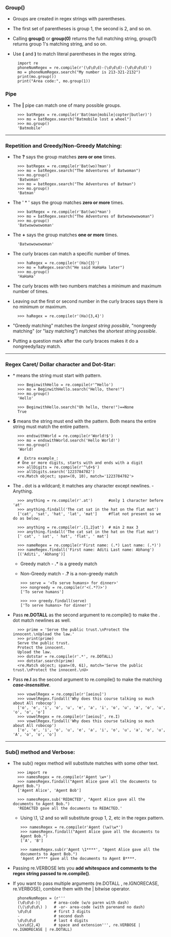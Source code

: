 ### Group()

- Groups are created in regex strings with parentheses.
- The first set of parentheses is group 1, the second is 2, and so on.
- Calling **group()** or **group(0)** returns the full matching string, group(1) returns group 1's matching string, and so on.
- Use **\(** and **\)** to match literal parentheses in the regex string.

        import re
        phoneNumRegex = re.compile(r'(\d\d\d)-(\d\d\d)-(\d\d\d\d)')
        mo = phoneNumRegex.search("My number is 213-321-2132")
        print(mo.group())
        print("Area code:", mo.group(1))

### Pipe

- The **|** pipe can match one of many possible groups.

        >>> batRegex = re.compile(r'Bat(man|mobile|copter|butler)')
        >>> mo = batRegex.search("Batmobile lost a wheel")
        >>> mo.group()
        'Batmobile'

----------------------------------------------------------
### Repetition and Greedy/Non-Greedy Matching:

- The **?** says the group matches **zero or one** times.

        >>> batRegex = re.compile(r'Bat(wo)?man')
        >>> mo = batRegex.search("The Adventures of Batwoman")
        >>> mo.group()
        'Batwoman'
        >>> mo = batRegex.search("The Adventures of Batman")
        >>> mo.group()
        'Batman'

- The ' * ' says the group matches **zero or more** times.

        >>> batRegex = re.compile(r'Bat(wo)*man')
        >>> mo = batRegex.search("The Adventures of Batwowowowoman")
        >>> mo.group()
        'Batwowowowoman'

- The **+** says the group matches **one or more** times.

        'Batwowowowoman'

- The curly braces can match a specific number of times.

        >>> haRegex = re.compile(r'(Ha){3}')
        >>> mo = haRegex.search("He said HaHaHa later")
        >>> mo.group()
        'HaHaHa'

- The curly braces with two numbers matches a minimum and maximum number of times.

- Leaving out the first or second number in the curly braces says there is no minimum or maximum.

        >>> haRegex = re.compile(r'(Ha){3,4}')

- "Greedy matching" matches the *longest string possible*, "nongreedy matching" (or "lazy matching") matches the *shortest string possible*.

- Putting a question mark after the curly braces makes it do a nongreedy/lazy match.

----------------------------------------------------------
### Regex Caret/ Dollar character and Dot-Star:

- **^** means the string must start with pattern.

        >>> BeginwithHello = re.compile(r'^Hello')
        >>> mo = BeginwithHello.search("Hello, there!") 
        >>> mo.group()
        'Hello'

        >>> BeginwithHello.search("Oh hello, there!")==None 
        True

- **$** means the string must end with the pattern. Both means the entire string must match the entire pattern.

        >>> endswithWorld = re.compile(r'World!$')
        >>> mo = endswithWorld.search('Hello World!')
        >>> mo.group()
        'World!

        # _Extra example_:
        # One or more digits, starts with and ends with a digit
        >>> allDigits = re.compile(r'^\d+$')
        >>> allDigits.search('1223784782')
        <re.Match object; span=(0, 10), match='1223784782'>

- The **.** dot is a wildcard; it matches any character except newlines. - Anything.

        >>> anything = re.compile(r'.at')       #only 1 character before 'at'
        >>> anything.findall('The cat sat in the hat on the flat mat')
        ['cat', 'sat', 'hat', 'lat', 'mat']     #flat not present so we do as below;

        >>> anything = re.compile(r'.{1,2}at')  # min 2 max 3
        >>> anything.findall('The cat sat in the hat on the flat mat')
        [' cat', ' sat', ' hat', 'flat', ' mat']

        >>> nameRegex = re.compile(r'First name: (.*) Last name: (.*)')
        >>> nameRegex.findall('First name: Aditi Last name: Abhang')
        [('Aditi', 'Abhang')]

  - Greedy match - **.*** is a greedy match
  - Non-Greedy match - **.?** is a non-greedy match

        >>> serve = '<To serve humans> for dinner>'
        >>> nongreedy = re.compile(r'<(.*?)>')
        ['To serve humans']

        >>> >>> greedy.findall(serve)
        ['To serve humans> for dinner']

- Pass **re.DOTALL** as the second argument to re.compile() to make the . dot match newlines as well.

        >>> prime = 'Serve the public trust.\nProtect the innocent.\nUpload the law.'
        >>> print(prime)
        Serve the public trust.
        Protect the innocent.
        Upload the law.
        >>> dotstar = re.compile(r'.*', re.DOTALL)
        >>> dotstar.search(prime)
        <re.Match object; span=(0, 61), match='Serve the public trust.\nProtect the innocent.\nU>

- Pass **re.I** as the second argument to re.compile() to make the matching ***case-insensitive***.

        >>> vowelRegex = re.compile(r'[aeiou]')
        >>> vowelRegex.findall('Why does this course talking so much about All robocop')
        ['o', 'e', 'i', 'o', 'u', 'e', 'a', 'i', 'o', 'u', 'a', 'o', 'u', 'o', 'o', 'o']
        >>> vowelRegex = re.compile(r'[aeiou]', re.I)
        >>> vowelRegex.findall('Why does this course talking so much about All robocop')
        ['o', 'e', 'i', 'o', 'u', 'e', 'a', 'i', 'o', 'u', 'a', 'o', 'u', 'A', 'o', 'o', 'o']
---------------------------------------------------------
### Sub() method and Verbose:

- The sub() regex method will substitute matches with some other text.

        >>> import re
        >>> namesRegex = re.compile(r'Agent \w+')
        >>> namesRegex.findall("Agent Alice gave all the documents to Agent Bob.")
        ['Agent Alice', 'Agent Bob']

        >>> namesRegex.sub('REDACTED', "Agent Alice gave all the documents to Agent Bob.")
        'REDACTED gave all the documents to REDACTED.'

  - Using \1, \2 and so will substitute group 1, 2, etc in the regex pattern.

        >>> namesRegex = re.compile(r'Agent (\w)\w*')
        >>> namesRegex.findall("Agent Alice gave all the documents to Agent Bob.")
        ['A', 'B']

        >>> namesRegex.sub(r'Agent \1****', "Agent Alice gave all the documents to Agent Bob.")
        'Agent A**** gave all the documents to Agent B****.

- Passing re.VERBOSE lets you **add whitespace and comments to the regex string passed to re.compile()**.


- If you want to pass multiple arguments (re.DOTALL , re.IGNORECASE, re.VERBOSE), combine them with the | bitwise operator.

        phoneNumRegex = (r'''
        (\d\d\d-)|      # area-code (w/o paren with dash)
        (\(\d\d\d\) )   # -or- area-code (with parenand no dash)
        \d\d\d          # first 3 digits
        -               # second dash
        \d\d\d\d        # last 4 digits
        \sx\d{2,4}      # space and extension''', re.VERBOSE | re.IGNORECASE | re.DOTALL)